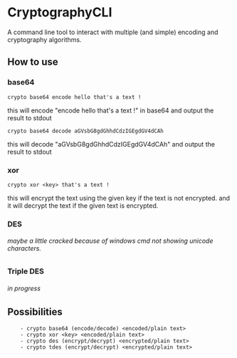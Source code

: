 
# CryptographyCLI
A command line tool to interact with multiple (and simple) encoding and cryptography algorithms.

## How to use
### base64
```
crypto base64 encode hello that's a text !
```
this will encode "encode hello that's a text !" in base64 and output the result to stdout
```
crypto base64 decode aGVsbG8gdGhhdCdzIGEgdGV4dCAh
```
this will decode "aGVsbG8gdGhhdCdzIGEgdGV4dCAh" and output the result to stdout

### xor
```
crypto xor <key> that's a text !
```
this will encrypt the text using the given key if the text is not encrypted. and it will decrypt the text if the given text is encrypted.


### DES
###### maybe a little cracked because of windows cmd not showing unicode characters.
### Triple DES
###### in progress

## Possibilities
        - crypto base64 (encode/decode) <encoded/plain text>
        - crypto xor <key> <encoded/plain text>
        - crypto des (encrypt/decrypt) <encrypted/plain text>
        - crypto tdes (encrypt/decrypt) <encrypted/plain text>
